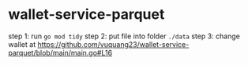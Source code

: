 # wallet-service-parquet

step 1: run `go mod tidy`
step 2: put file into folder `./data`
step 3: change wallet at https://github.com/vuquang23/wallet-service-parquet/blob/main/main.go#L16
